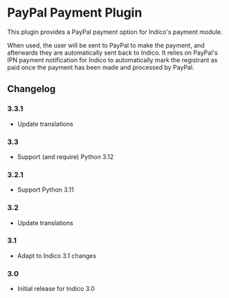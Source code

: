 # PayPal Payment Plugin

This plugin provides a PayPal payment option for Indico's payment module.

When used, the user will be sent to PayPal to make the payment, and afterwards
they are automatically sent back to Indico. It relies on PayPal's IPN payment
notification for Indico to automatically mark the registrant as paid once the
payment has been made and processed by PayPal.


## Changelog

### 3.3.1

- Update translations

### 3.3

- Support (and require) Python 3.12

### 3.2.1

- Support Python 3.11

### 3.2

- Update translations

### 3.1

- Adapt to Indico 3.1 changes

### 3.0

- Initial release for Indico 3.0
